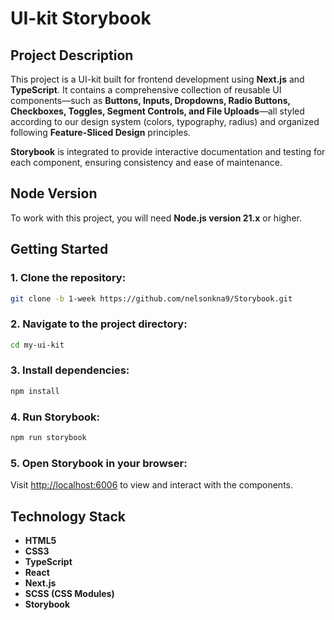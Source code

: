 # UI-kit Storybook

## Project Description
This project is a UI-kit built for frontend development using **Next.js** and **TypeScript**. It contains a comprehensive collection of reusable UI components—such as **Buttons, Inputs, Dropdowns, Radio Buttons, Checkboxes, Toggles, Segment Controls, and File Uploads**—all styled according to our design system (colors, typography, radius) and organized following **Feature-Sliced Design** principles. 

**Storybook** is integrated to provide interactive documentation and testing for each component, ensuring consistency and ease of maintenance.

## Node Version
To work with this project, you will need **Node.js version 21.x** or higher.

## Getting Started

### 1. Clone the repository:
```bash
git clone -b 1-week https://github.com/nelsonkna9/Storybook.git
```

### 2. Navigate to the project directory:
```bash
cd my-ui-kit
```

### 3. Install dependencies:
```bash
npm install
```

### 4. Run Storybook:
```bash
npm run storybook
```

### 5. Open Storybook in your browser:
Visit [http://localhost:6006](http://localhost:6006) to view and interact with the components.

## Technology Stack
- **HTML5**
- **CSS3**
- **TypeScript**
- **React**
- **Next.js**
- **SCSS (CSS Modules)**
- **Storybook**
